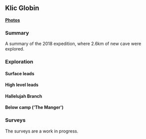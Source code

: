 ## Klic Globin

**[Photos](2018)**

### Summary
A summary of the 2018 expedition, where 2.6km of new cave were explored.


### Exploration
#### Surface leads
#### High level leads
#### Hallelujah Branch
#### Below camp ('The Manger')


### Surveys
The surveys are a work in progress.
